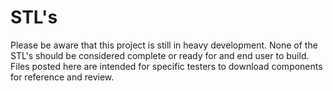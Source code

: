 # STL's

Please be aware that this project is still in heavy development. None of the STL's should be considered complete or ready for and end user to build. Files posted here are intended for specific testers to download components for reference and review.
